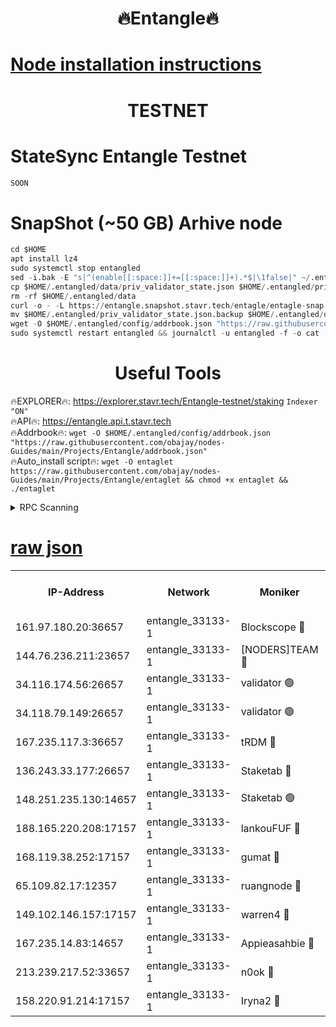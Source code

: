 <h1 align="center"> 🔥Entangle🔥</h1>

[Node installation instructions](https://github.com/obajay/nodes-Guides/tree/main/Projects/Entangle)
=

<h1 align="center"> TESTNET</h1>

# StateSync Entangle Testnet
```python
SOON
```
# SnapShot (~50 GB) Arhive node
```python
cd $HOME
apt install lz4
sudo systemctl stop entangled
sed -i.bak -E "s|^(enable[[:space:]]+=[[:space:]]+).*$|\1false|" ~/.entangled/config/config.toml
cp $HOME/.entangled/data/priv_validator_state.json $HOME/.entangled/priv_validator_state.json.backup
rm -rf $HOME/.entangled/data
curl -o - -L https://entangle.snapshot.stavr.tech/entagle/entagle-snap.tar.lz4 | lz4 -c -d - | tar -x -C $HOME/.entangled --strip-components 2
mv $HOME/.entangled/priv_validator_state.json.backup $HOME/.entangled/data/priv_validator_state.json
wget -O $HOME/.entangled/config/addrbook.json "https://raw.githubusercontent.com/obajay/nodes-Guides/main/Projects/Entangle/addrbook.json"
sudo systemctl restart entangled && journalctl -u entangled -f -o cat
```
 <h1 align="center"> Useful Tools</h1>
 
🔥EXPLORER🔥: https://explorer.stavr.tech/Entangle-testnet/staking        `Indexer "ON"` \
🔥API🔥:      https://entangle.api.t.stavr.tech \
🔥Addrbook🔥: ```wget -O $HOME/.entangled/config/addrbook.json "https://raw.githubusercontent.com/obajay/nodes-Guides/main/Projects/Entangle/addrbook.json"``` \
🔥Auto_install script🔥:  `wget -O entaglet https://raw.githubusercontent.com/obajay/nodes-Guides/main/Projects/Entangle/entaglet && chmod +x entaglet && ./entaglet`


<details>
<summary>RPC Scanning</summary>

<h2 align="center"> We scan nodes in real time every 4 hours. And we provide the final result of RPC endpoints.
We cannot influence the operation of these nodes in any way. </h2>


```python
If Voting Power is higher than 0 --> then the Node is a validator of the network and may be subject to attack and be a potential threat to the chain.
```
```python
We marked such validators with a red symbol
```

</details>

[raw json](https://rpc-check.entangt.stavr.tech/entangt/rpc-entangt-result.json)
=


<table><tr><th>IP-Address</th><th>Network</th><th>Moniker</th><th>Latest Block Height</th><th>Earliest Block Height</th><th>Catching Up</th><th>Tx Index</th><th>Voting Power</th><th>Scan Time</th></tr><tr><td>161.97.180.20:36657</td><td>entangle_33133-1</td><td>Blockscope 🔴</td><td>1859078</td><td>1</td><td>False</td><td>off</td><td>260907631668846</td><td>2024-01-26T00:58:06.760230134UTC</td></tr><tr><td>144.76.236.211:23657</td><td>entangle_33133-1</td><td>[NODERS]TEAM 🔴</td><td>1859080</td><td>1</td><td>False</td><td>off</td><td>27049939755520000</td><td>2024-01-26T00:58:19.549747444UTC</td></tr><tr><td>34.116.174.56:26657</td><td>entangle_33133-1</td><td>validator 🟢</td><td>1859081</td><td>1</td><td>False</td><td>on</td><td>0</td><td>2024-01-26T00:58:26.573074118UTC</td></tr><tr><td>34.118.79.149:26657</td><td>entangle_33133-1</td><td>validator 🟢</td><td>1859081</td><td>1</td><td>False</td><td>on</td><td>0</td><td>2024-01-26T00:58:29.490016404UTC</td></tr><tr><td>167.235.117.3:36657</td><td>entangle_33133-1</td><td>tRDM 🔴</td><td>1859082</td><td>1</td><td>False</td><td>on</td><td>157322948832723</td><td>2024-01-26T00:58:30.810536470UTC</td></tr><tr><td>136.243.33.177:26657</td><td>entangle_33133-1</td><td>Staketab 🔴</td><td>1859080</td><td>660001</td><td>False</td><td>on</td><td>122591140155031</td><td>2024-01-26T00:58:21.964807274UTC</td></tr><tr><td>148.251.235.130:14657</td><td>entangle_33133-1</td><td>Staketab 🟢</td><td>1859078</td><td>660801</td><td>False</td><td>on</td><td>0</td><td>2024-01-26T00:58:06.416438674UTC</td></tr><tr><td>188.165.220.208:17157</td><td>entangle_33133-1</td><td>lankouFUF 🔴</td><td>1859078</td><td>725001</td><td>False</td><td>on</td><td>312892891990001</td><td>2024-01-26T00:58:12.125436054UTC</td></tr><tr><td>168.119.38.252:17157</td><td>entangle_33133-1</td><td>gumat 🔴</td><td>1859078</td><td>962001</td><td>False</td><td>on</td><td>322266742428206</td><td>2024-01-26T00:58:11.785032653UTC</td></tr><tr><td>65.109.82.17:12357</td><td>entangle_33133-1</td><td>ruangnode 🔴</td><td>1859078</td><td>1312001</td><td>False</td><td>off</td><td>441653286556343</td><td>2024-01-26T00:58:07.311479522UTC</td></tr><tr><td>149.102.146.157:17157</td><td>entangle_33133-1</td><td>warren4 🔴</td><td>1859080</td><td>1436001</td><td>False</td><td>on</td><td>485005023854259</td><td>2024-01-26T00:58:19.241950211UTC</td></tr><tr><td>167.235.14.83:14657</td><td>entangle_33133-1</td><td>Appieasahbie 🔴</td><td>1859081</td><td>1716001</td><td>False</td><td>on</td><td>44123287301989996</td><td>2024-01-26T00:58:30.380551010UTC</td></tr><tr><td>213.239.217.52:33657</td><td>entangle_33133-1</td><td>n0ok 🔴</td><td>1859081</td><td>1759081</td><td>False</td><td>off</td><td>46574465273662988</td><td>2024-01-26T00:58:26.894017767UTC</td></tr><tr><td>158.220.91.214:17157</td><td>entangle_33133-1</td><td>Iryna2 🔴</td><td>1859081</td><td>1822001</td><td>False</td><td>on</td><td>298376322778473</td><td>2024-01-26T00:58:30.004305210UTC</td></tr></table>
